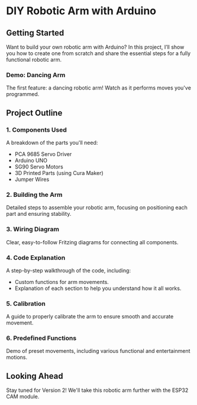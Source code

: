 # DIY Robotic Arm with Arduino

## Getting Started

Want to build your own robotic arm with Arduino? In this project, I’ll show you how to create one from scratch and share the essential steps for a fully functional robotic arm.

### Demo: Dancing Arm
The first feature: a dancing robotic arm! Watch as it performs moves you've programmed.

## Project Outline

### 1. Components Used
A breakdown of the parts you'll need:
   - PCA 9685 Servo Driver
   - Arduino UNO
   - SG90 Servo Motors
   - 3D Printed Parts (using Cura Maker)
   - Jumper Wires

### 2. Building the Arm
Detailed steps to assemble your robotic arm, focusing on positioning each part and ensuring stability.

### 3. Wiring Diagram
Clear, easy-to-follow Fritzing diagrams for connecting all components.

### 4. Code Explanation
A step-by-step walkthrough of the code, including:
   - Custom functions for arm movements.
   - Explanation of each section to help you understand how it all works.

### 5. Calibration
A guide to properly calibrate the arm to ensure smooth and accurate movement.

### 6. Predefined Functions
Demo of preset movements, including various functional and entertainment motions.

## Looking Ahead
Stay tuned for Version 2! We'll take this robotic arm further with the ESP32 CAM module.
